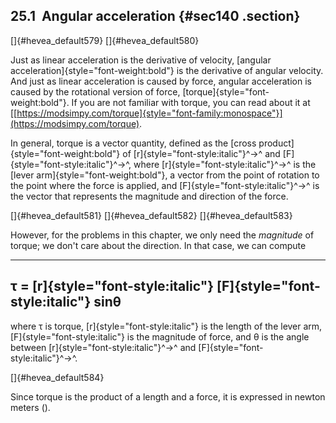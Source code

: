 ﻿25.1  Angular acceleration {#sec140 .section}
--------------------------

[]{#hevea_default579} []{#hevea_default580}

Just as linear acceleration is the derivative of velocity, [angular
acceleration]{style="font-weight:bold"} is the derivative of angular
velocity. And just as linear acceleration is caused by force, angular
acceleration is caused by the rotational version of force,
[torque]{style="font-weight:bold"}. If you are not familiar with torque,
you can read about it at
[[https://modsimpy.com/torque]{style="font-family:monospace"}](https://modsimpy.com/torque).

In general, torque is a vector quantity, defined as the [cross
product]{style="font-weight:bold"} of [r]{style="font-style:italic"}^→^
and [F]{style="font-style:italic"}^→^, where
[r]{style="font-style:italic"}^→^ is the [lever
arm]{style="font-weight:bold"}, a vector from the point of rotation to
the point where the force is applied, and
[F]{style="font-style:italic"}^→^ is the vector that represents the
magnitude and direction of the force.

[]{#hevea_default581} []{#hevea_default582} []{#hevea_default583}

However, for the problems in this chapter, we only need the *magnitude*
of torque; we don't care about the direction. In that case, we can
compute

  -------------------------------------------------------------------------
  τ = [r]{style="font-style:italic"} [F]{style="font-style:italic"} sinθ 
  -------------------------------------------------------------------------

where τ is torque, [r]{style="font-style:italic"} is the length of the
lever arm, [F]{style="font-style:italic"} is the magnitude of force, and
θ is the angle between [r]{style="font-style:italic"}^→^ and
[F]{style="font-style:italic"}^→^.

[]{#hevea_default584}

Since torque is the product of a length and a force, it is expressed in
newton meters ().

